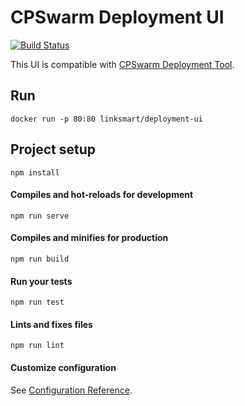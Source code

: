 # CPSwarm Deployment UI
[![Build Status](https://travis-ci.com/cpswarm/deployment-tool-ui.svg?branch=master)](https://travis-ci.com/cpswarm/deployment-tool-ui)

This UI is compatible with [CPSwarm Deployment Tool](https://github.com/cpswarm/deployment-tool).
## Run
```
docker run -p 80:80 linksmart/deployment-ui
```

## Project setup
```
npm install
```

#### Compiles and hot-reloads for development
```
npm run serve
```

#### Compiles and minifies for production
```
npm run build
```

#### Run your tests
```
npm run test
```

#### Lints and fixes files
```
npm run lint
```

#### Customize configuration
See [Configuration Reference](https://cli.vuejs.org/config/).

